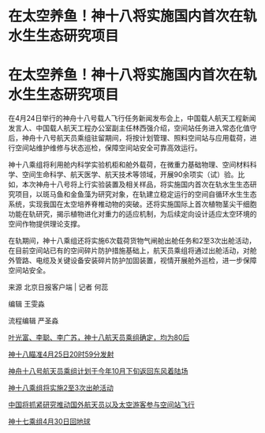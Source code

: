# 在太空养鱼！神十八将实施国内首次在轨水生生态研究项目

# 在太空养鱼！神十八将实施国内首次在轨水生生态研究项目

在4月24日举行的神舟十八号载人飞行任务新闻发布会上，中国载人航天工程新闻发言人、中国载人航天工程办公室副主任林西强介绍，空间站任务进入常态化值守后，神舟十八号航天员乘组驻留期间，将按计划管理、照料空间站与应用载荷，进行空间站维护维修与状态巡检，保障空间站安全可靠高效运行。

神十八乘组将利用舱内科学实验机柜和舱外载荷，在微重力基础物理、空间材料科学、空间生命科学、航天医学、航天技术等领域，开展90余项实（试）验。比如，本次神舟十八号将上行实验装置及相关样品，将实施国内首次在轨水生生态研究项目，以斑马鱼和金鱼藻为研究对象，在轨建立稳定运行的空间自循环水生生态系统，实现我国在太空培养脊椎动物的突破。还将实施国际上首次植物茎尖干细胞功能在轨研究，揭示植物进化对重力的适应机制，为后续定向设计适应太空环境的空间作物提供理论支撑。

在轨期间，神十八乘组还将实施6次载荷货物气闸舱出舱任务和2至3次出舱活动，在目前空间站已有的空间碎片防护措施基础上，航天员乘组将通过出舱活动，对舱外管路、电缆及关键设备安装碎片防护加固装置，视情开展舱外巡检，进一步保障空间站安全。

来源 北京日报客户端 | 记者 何蕊

编辑 王雯淼

流程编辑 严圣淼

[叶光富、李聪、李广苏，神十八航天员乘组确定，均为80后 ](https://news.qq.com/rain/a/20240424A01BRA00)

[神十八瞄准4月25日20时59分发射](https://news.qq.com/rain/a/20240424A01C6S00)

[神舟十八号航天员乘组计划于今年10月下旬返回东风着陆场](https://news.qq.com/rain/a/20240424A01GAU00)

[神十八乘组将实施2至3次出舱活动](https://news.qq.com/rain/a/20240424A01J6700)

[中国将抓紧研究推动国外航天员以及太空游客参与空间站飞行](https://news.qq.com/rain/a/20240424A01L6E00)

[神十七乘组4月30日回地球](https://news.qq.com/rain/a/20240424A01FBB00)


